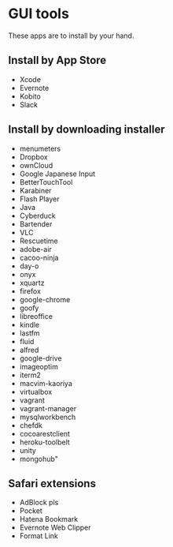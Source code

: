 GUI tools
======================

These apps are to install by your hand.

## Install by App Store

* Xcode
* Evernote
* Kobito
* Slack


## Install by downloading installer

* menumeters
* Dropbox
* ownCloud
* Google Japanese Input
* BetterTouchTool
* Karabiner
* Flash Player
* Java
* Cyberduck
* Bartender
* VLC
* Rescuetime
* adobe-air
* cacoo-ninja
* day-o
* onyx
* xquartz
* firefox
* google-chrome
* goofy
* libreoffice
* kindle
* lastfm
* fluid
* alfred
* google-drive
* imageoptim
* iterm2
* macvim-kaoriya
* virtualbox
* vagrant
* vagrant-manager
* mysqlworkbench
* chefdk
* cocoarestclient
* heroku-toolbelt
* unity
* mongohub"


## Safari extensions

* AdBlock pls
* Pocket
* Hatena Bookmark
* Evernote Web Clipper
* Format Link

